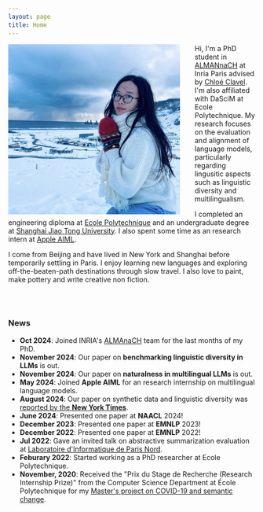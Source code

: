 ```yaml
---
layout: page
title: Home
---
```



<img align="left" style="padding-right: 30px; width: 350px" src="pic_mx.jpg">

Hi, I'm a PhD student in [ALMANnaCH](https://almanach.inria.fr/index-fr.html) at Inria Paris advised by [Chloé Clavel](https://clavel.wp.imt.fr/). I'm also affiliated with DaSciM at Ecole Polytechnique. My research focuses on the evaluation and alignment of language models, particularly regarding lingusitic aspects such as linguistic diversity and multilingualism.

I completed an engineering diploma at [Ecole Polytechnique](https://www.polytechnique.edu/) and an undergraduate degree at [Shanghai Jiao Tong University](https://en.sjtu.edu.cn/). I also spent some time as an research intern at [Apple AIML](https://machinelearning.apple.com/).

I come from Beijing and have lived in New York and Shanghai before temporarily settling in Paris. I enjoy learning new languages and exploring off-the-beaten-path destinations through slow travel. I also love to paint, make pottery and write creative non fiction.

<br>
<br>


### News

* **Oct 2024**: Joined INRIA's [ALMAnaCH](https://almanach.inria.fr/index-fr.html) team for the last months of my PhD.
* **November 2024**: Our paper on **benchmarking linguistic diversity in LLMs** is out.
* **November 2024**: Our paper on **naturalness in multilingual LLMs** is out.
* **May 2024**: Joined **Apple AIML** for an research internship on multilingual language models.
* **August 2024**: Our paper on synthetic data and linguistic diversity was [reported by the **New York Times**](https://www.nytimes.com/interactive/2024/08/26/upshot/ai-synthetic-data.html?unlocked_article_code=1.F04.kJ4l.YL3ADZ0eRmy4).
* **June 2024**: Presented one paper at **NAACL** 2024!
* **December 2023**: Presented one paper at **EMNLP** 2023!
* **December 2022**: Presented one paper at **EMNLP** 2022!
* **Jul 2022**: Gave an invited talk on abstractive summarization evaluation at [Laboratoire d'Informatique de Paris Nord](https://lipn.univ-paris13.fr).
* **Feburary 2022**: Started working as a PhD researcher at Ecole Polytechnique.
* **November, 2020**: Received the "Prix du Stage de Recherche (Research Internship Prize)" from the Computer Science Department at École Polytechnique for my [Master's project on COVID-19 and semantic change](https://arxiv.org/abs/2102.07836).
